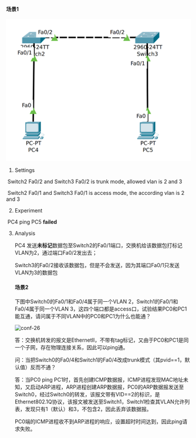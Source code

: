#### 场景1

![image-20241119130132574](./imgs/image-20241119130132574.png)

1. Settings

​	Switch2 Fa0/2 and Switch3 Fa0/2 is trunk mode, allowed vlan is 2 and 3

​	Switch2 Fa0/1 and Switch3 Fa0/1 is access mode, the according vlan is 2 and 3

2. Experiment

​	PC4 ping PC5 **failed**

3) Analysis

   PC4 发送**未标记**数据包至Switch2的Fa0/1端口，交换机给该数据包打标记VLAN为2，通过端口Fa0/2发出去；

   Switch3的Fa0/2接收该数据包，但是不会发送，因为其端口Fa0/1只发送VLAN为3的数据包

   #### 场景2

   下图中Switch0的Fa0/1和Fa0/4属于同一个VLAN 2，Switch1的Fa0/1和Fa0/4属于同一个VLAN 3，这四个端口都是access口，试验结果PC0和PC1能互通，请问属于不同VLAN中的PC0和PC1为什么也能通？

   ![conf-26](/imgs/conf-26.png)

   答：交换机转发的报文是EthernetII，不带有tag标记，又由于PC0和PC1是同一个子网，存在物理连接关系，因此可以ping通。

   问：当把Switch0的Fa0/4和Switch1的Fa0/4改成trunk模式（其pvid==1，默认值）反而不通？

   答：当PC0 ping PC1时，首先创建ICMP数据报，ICMP进程发现MAC地址未知，又启动ARP进程，ARP进程创建ARP数据报，PC0的ARP数据报发送至Switch0，经过Switch0的转发，该报文带有VID==2的标识，是Ethernet802.1Q协议，该报文被发送至Switch1，Switch1检查其VLAN允许列表，发现只有1（默认）和3，不包含2，因此丢弃该数据报。

   PC0端的ICMP进程收不到ARP进程的响应，设置超时时间达到，因此ping请求失败。

   

   

   
